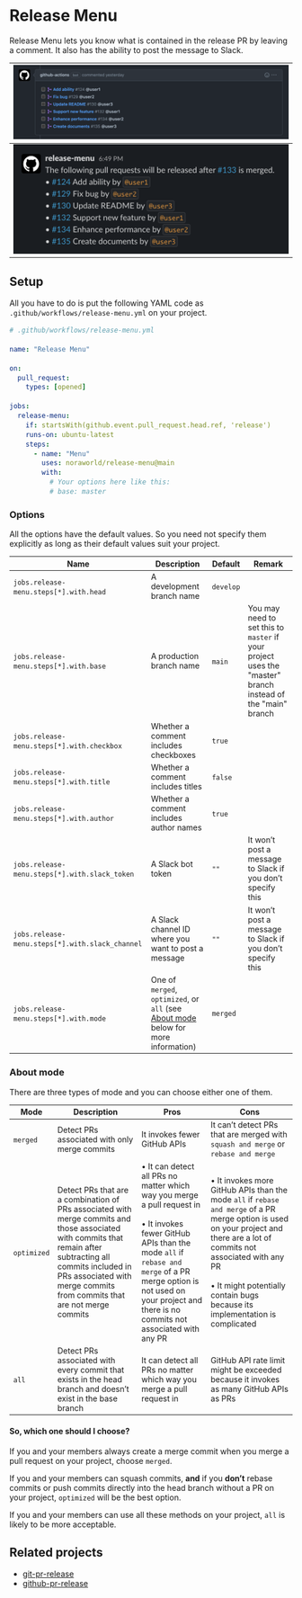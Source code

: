 # Release Menu
Release Menu lets you know what is contained in the release PR by leaving a comment. It also has the ability to post the message to Slack.

| ![GitHub comment](/screenshots/github_comment.png) |
| :------------------------------------------------: |
| ![GitHub comment](/screenshots/slack_message.png)  |



## Setup
All you have to do is put the following YAML code as `.github/workflows/release-menu.yml` on your project.

```yml
# .github/workflows/release-menu.yml

name: "Release Menu"

on:
  pull_request:
    types: [opened]

jobs:
  release-menu:
    if: startsWith(github.event.pull_request.head.ref, 'release')
    runs-on: ubuntu-latest
    steps:
      - name: "Menu"
        uses: noraworld/release-menu@main
        with:
          # Your options here like this:
          # base: master
```

### Options
All the options have the default values. So you need not specify them explicitly as long as their default values suit your project.

| Name                                            | Description                                                                                       | Default   | Remark                                                                                                     |
| ----------------------------------------------- | ------------------------------------------------------------------------------------------------- | --------- | ---------------------------------------------------------------------------------------------------------- |
| `jobs.release-menu.steps[*].with.head`          | A development branch name                                                                         | `develop` |                                                                                                            |
| `jobs.release-menu.steps[*].with.base`          | A production branch name                                                                          | `main`    | You may need to set this to `master` if your project uses the "master" branch instead of the "main" branch |
| `jobs.release-menu.steps[*].with.checkbox`      | Whether a comment includes checkboxes                                                             | `true`    |                                                                                                            |
| `jobs.release-menu.steps[*].with.title`         | Whether a comment includes titles                                                                 | `false`   |                                                                                                            |
| `jobs.release-menu.steps[*].with.author`        | Whether a comment includes author names                                                           | `true`    |                                                                                                            |
| `jobs.release-menu.steps[*].with.slack_token`   | A Slack bot token                                                                                 | `""`      | It won’t post a message to Slack if you don’t specify this                                                 |
| `jobs.release-menu.steps[*].with.slack_channel` | A Slack channel ID where you want to post a message                                               | `""`      | It won’t post a message to Slack if you don’t specify this                                                 |
| `jobs.release-menu.steps[*].with.mode`          | One of `merged`, `optimized`, or `all` (see [About mode](#about-mode) below for more information) | `merged`  |                                                                                                            |

### About mode
There are three types of mode and you can choose either one of them.

| Mode        | Description                                                                                                                                                                                                                              | Pros                                                                                                                                                                                                                                                        | Cons                                                                                                                                                                                                                                                                |
| ----------- | ---------------------------------------------------------------------------------------------------------------------------------------------------------------------------------------------------------------------------------------- | ----------------------------------------------------------------------------------------------------------------------------------------------------------------------------------------------------------------------------------------------------------- | ------------------------------------------------------------------------------------------------------------------------------------------------------------------------------------------------------------------------------------------------------------------- |
| `merged`    | Detect PRs associated with only merge commits                                                                                                                                                                                            | It invokes fewer GitHub APIs                                                                                                                                                                                                                                | It can’t detect PRs that are merged with `squash and merge` or `rebase and merge`                                                                                                                                                                                   |
| `optimized` | Detect PRs that are a combination of PRs associated with merge commits and those associated with commits that remain after subtracting all commits included in PRs associated with merge commits from commits that are not merge commits | • It can detect all PRs no matter which way you merge a pull request in<br><br>• It invokes fewer GitHub APIs than the mode `all` if `rebase and merge` of a PR merge option is not used on your project and there is no commits not associated with any PR | • It invokes more GitHub APIs than the mode `all` if `rebase and merge` of a PR merge option is used on your project and there are a lot of commits not associated with any PR<br><br>• It might potentially contain bugs because its implementation is complicated |
| `all`       | Detect PRs associated with every commit that exists in the head branch and doesn’t exist in the base branch                                                                                                                              | It can detect all PRs no matter which way you merge a pull request in                                                                                                                                                                                       | GitHub API rate limit might be exceeded because it invokes as many GitHub APIs as PRs                                                                                                                                                                               |

#### So, which one should I choose?
If you and your members always create a merge commit when you merge a pull request on your project, choose `merged`.

If you and your members can squash commits, **and** if you **don’t** rebase commits or push commits directly into the head branch without a PR on your project, `optimized` will be the best option.

If you and your members can use all these methods on your project, `all` is likely to be more acceptable.



## Related projects
* [git-pr-release](https://github.com/x-motemen/git-pr-release)
* [github-pr-release](https://github.com/uiur/github-pr-release)
